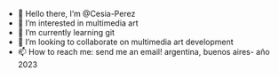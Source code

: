 - 👋 Hello there, I’m @Cesia-Perez
- 👀 I’m interested in  multimedia art
- 🌱 I’m currently learning git
- 💞️ I’m looking to collaborate on multimedia art development
- 📫 How to reach me: send me an email!
argentina, buenos aires- año 2023
<!---
Cesia-Perez/Cesia-Perez is a ✨ special ✨ repository because its `README.md` (this file) appears on your GitHub profile.
You can click the Preview link to take a look at your changes.
--->

